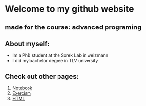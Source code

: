 # Welcome to my github website

## made for the course: advanced programing

## About myself:
* Im a PhD student at the Sorek Lab in weizmann
* I did my bachelor degree in TLV university

## Check out other pages:
1. [Notebook](https://ereztzvi.github.io/Notebook)
1. [Exercism](https://ereztzvi.github.io/Exercism)
1. [HTML](add_later)
